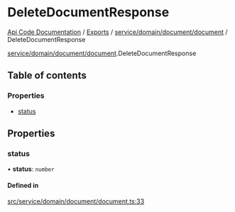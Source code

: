 # DeleteDocumentResponse
 
[Api Code Documentation](../README.md) / [Exports](../modules.md) / [service/domain/document/document](../modules/service_domain_document_document.md) / DeleteDocumentResponse

[service/domain/document/document](../modules/service_domain_document_document.md).DeleteDocumentResponse

## Table of contents

### Properties

- [status](service_domain_document_document.DeleteDocumentResponse.md#status)

## Properties

### status

• **status**: `number`

#### Defined in

[src/service/domain/document/document.ts:33](https://github.com/openkfw/TruBudget/blob/40b449a/api/src/service/domain/document/document.ts#L33)
